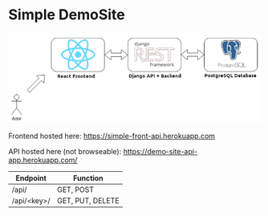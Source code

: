 # Simple DemoSite
![layout image](/layout.png)

Frontend hosted here: https://simple-front-api.herokuapp.com

API hosted here (not browseable): https://demo-site-api-app.herokuapp.com/

Endpoint | Function
------------ | -------------
/api/ | GET, POST
/api/\<key\>/ | GET, PUT, DELETE
